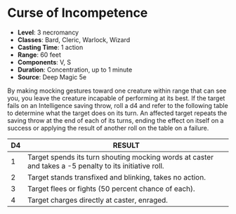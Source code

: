 # Curse of Incompetence

- **Level**: 3 necromancy
- **Classes**: Bard, Cleric, Warlock, Wizard
- **Casting Time**: 1 action
- **Range**: 60 feet
- **Components**: V, S
- **Duration**: Concentration, up to 1 minute
- **Source**: Deep Magic 5e

By making mocking gestures toward one creature within
range that can see you, you leave the creature incapable of
performing at its best. If the target fails on an Intelligence
saving throw, roll a d4 and refer to the following table to
determine what the target does on its turn. An affected
target repeats the saving throw at the end of each of its
turns, ending the effect on itself on a success or applying
the result of another roll on the table on a failure.

| D4 | RESULT |
|---|---|
| 1 | Target spends its turn shouting mocking words at caster and takes a -5 penalty to its initiative roll. |
| 2 | Target stands transfixed and blinking, takes no action. |
| 3 | Target flees or fights (50 percent chance of each). |
| 4 | Target charges directly at caster, enraged. |

